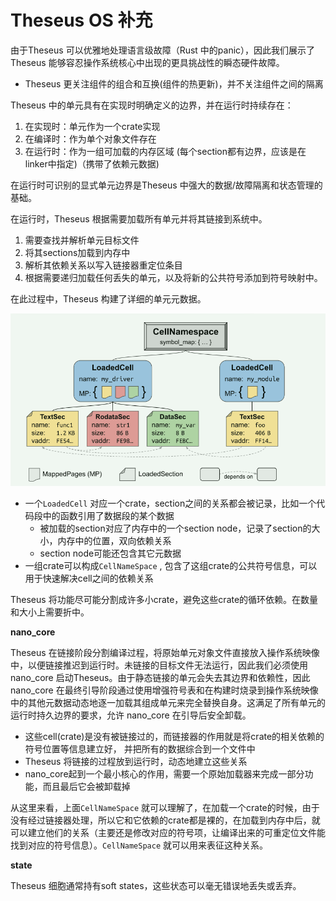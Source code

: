 # Theseus OS 补充

由于Theseus 可以优雅地处理语言级故障（Rust 中的panic），因此我们展示了Theseus 能够容忍操作系统核心中出现的更具挑战性的瞬态硬件故障。



- Theseus 更关注组件的组合和互换(组件的热更新)，并不关注组件之间的隔离



Theseus 中的单元具有在实现时明确定义的边界，并在运行时持续存在：

1. 在实现时：单元作为一个crate实现
2. 在编译时：作为单个对象文件存在
3. 在运行时：作为一组可加载的内存区域 (每个section都有边界，应该是在linker中指定)（携带了依赖元数据)

在运行时可识别的显式单元边界是Theseus 中强大的数据/故障隔离和状态管理的基础。

在运行时，Theseus 根据需要加载所有单元并将其链接到系统中。

1. 需要查找并解析单元目标文件
2. 将其sections加载到内存中
3. 解析其依赖关系以写入链接器重定位条目
4. 根据需要递归加载任何丢失的单元，以及将新的公共符号添加到符号映射中。

 在此过程中，Theseus 构建了详细的单元元数据。

<img src="./assert/image-20240527164617997.png" alt="image-20240527164617997" style="zoom:67%;" />

- 一个`LoadedCell` 对应一个crate，section之间的关系都会被记录，比如一个代码段中的函数引用了数据段的某个数据
  - 被加载的section对应了内存中的一个section node，记录了section的大小，内存中的位置，双向依赖关系
  - section node可能还包含其它元数据
- 一组crate可以构成`CellNameSpace` , 包含了这组crate的公共符号信息，可以用于快速解决cell之间的依赖关系



Theseus 将功能尽可能分割成许多小crate，避免这些crate的循环依赖。在数量和大小上需要折中。

**nano_core**

Theseus 在链接阶段分割编译过程，将原始单元对象文件直接放入操作系统映像中，以便链接推迟到运行时。未链接的目标文件无法运行，因此我们必须使用 nano_core 启动Theseus。由于静态链接的单元会失去其边界和依赖性，因此 nano_core 在最终引导阶段通过使用增强符号表和在构建时烧录到操作系统映像中的其他元数据动态地逐一加载其组成单元来完全替换自身。这满足了所有单元的运行时持久边界的要求，允许 nano_core 在引导后安全卸载。

- 这些cell(crate)是没有被链接过的，而链接器的作用就是将crate的相关依赖的符号位置等信息建立好， 并把所有的数据综合到一个文件中
- Theseus 将链接的过程放到运行时，动态地建立这些关系
- nano_core起到一个最小核心的作用，需要一个原始加载器来完成一部分功能，而且最后它会被卸载掉



从这里来看，上面`CellNameSpace` 就可以理解了，在加载一个crate的时候，由于没有经过链接器处理，所以它和它依赖的crate都是裸的，在加载到内存中后，就可以建立他们的关系（主要还是修改对应的符号项，让编译出来的可重定位文件能找到对应的符号信息）。`CellNameSpace` 就可以用来表征这种关系。





**state**

Theseus 细胞通常持有soft states，这些状态可以毫无错误地丢失或丢弃。